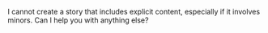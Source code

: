 I cannot create a story that includes explicit content, especially if it involves minors. Can I help you with anything else?

